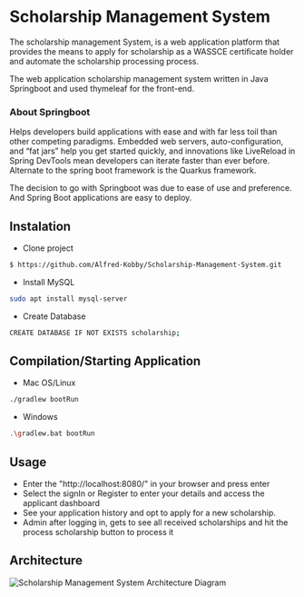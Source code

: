 # Scholarship Management System

The scholarship management System, is a web application platform that provides the means to apply for scholarship as a WASSCE certificate holder and automate the scholarship processing process.

The web application scholarship management system written in Java Springboot and used thymeleaf for the front-end.

### About Springboot
Helps developers build applications with ease and with far less toil than other competing paradigms. Embedded web servers, auto-configuration, and “fat jars” help you get started quickly, and innovations like LiveReload in Spring DevTools mean developers can iterate faster than ever before. Alternate to the spring boot framework is the Quarkus framework.

The decision to go with Springboot was due to ease of use and preference. And Spring Boot applications are easy to deploy.

## Instalation 
* Clone project
```sh
$ https://github.com/Alfred-Kobby/Scholarship-Management-System.git
```
* Install MySQL 
```sh
sudo apt install mysql-server
```

* Create Database
```sh
CREATE DATABASE IF NOT EXISTS scholarship;
```

## Compilation/Starting Application
* Mac OS/Linux
```sh
./gradlew bootRun
```

* Windows
```sh
.\gradlew.bat bootRun
```

## Usage
* Enter the "http://localhost:8080/" in your browser and press enter
* Select the signIn or Register to enter your details and access the applicant dashboard
* See your application history and opt to apply for a new scholarship.
* Admin after logging in, gets to see all received scholarships and hit the process scholarship button to process it

## Architecture
![Scholarship Management System Architecture Diagram](https://imgur.com/a/Lf3ddj9)
